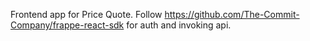 Frontend app for Price Quote.
Follow https://github.com/The-Commit-Company/frappe-react-sdk for auth and invoking api.
